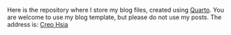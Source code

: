 Here is the repository where I store my blog files, created using [Quarto](https://quarto.org/). You are welcome to use my blog template, but please do not use my posts. The address is: [Creo Hsia](https://creohsia.github.io/myblog/)
